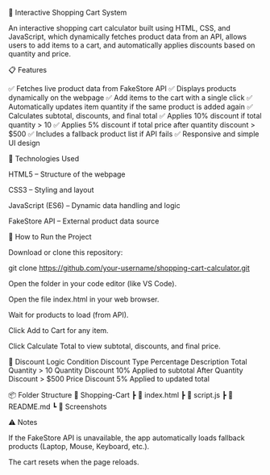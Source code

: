 🛒 Interactive Shopping Cart System

An interactive shopping cart calculator built using HTML, CSS, and JavaScript, which dynamically fetches product data from an API, allows users to add items to a cart, and automatically applies discounts based on quantity and price.

📋 Features

✅ Fetches live product data from FakeStore API
✅ Displays products dynamically on the webpage
✅ Add items to the cart with a single click
✅ Automatically updates item quantity if the same product is added again
✅ Calculates subtotal, discounts, and final total
✅ Applies 10% discount if total quantity > 10
✅ Applies 5% discount if total price after quantity discount > $500
✅ Includes a fallback product list if API fails
✅ Responsive and simple UI design

🧩 Technologies Used

HTML5 – Structure of the webpage

CSS3 – Styling and layout

JavaScript (ES6) – Dynamic data handling and logic

FakeStore API – External product data source

🚀 How to Run the Project

Download or clone this repository:

git clone https://github.com/your-username/shopping-cart-calculator.git

Open the folder in your code editor (like VS Code).

Open the file index.html in your web browser.

Wait for products to load (from API).

Click Add to Cart for any item.

Click Calculate Total to view subtotal, discounts, and final price.

🧮 Discount Logic
Condition	Discount Type	Percentage	Description
Total Quantity > 10	Quantity Discount	10%	Applied to subtotal
After Quantity Discount > $500	Price Discount	5%	Applied to updated total

📦 Folder Structure
📂 Shopping-Cart
 ┣ 📜 index.html
 ┣ 📜 script.js
 ┣ 📜 README.md
 ┗ 📂 Screenshots

 ⚠️ Notes

If the FakeStore API is unavailable, the app automatically loads fallback products (Laptop, Mouse, Keyboard, etc.).

The cart resets when the page reloads.